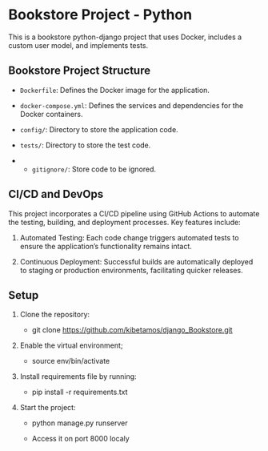 # Bookstore Project - Python

This is a bookstore python-django project that uses Docker, includes a custom user model, and implements tests.

## Bookstore Project Structure

- `Dockerfile`: Defines the Docker image for the application.
  
- `docker-compose.yml`: Defines the services and dependencies for the Docker containers.
  
- `config/`: Directory to store the application code.
  
- `tests/`: Directory to store the test code.
  
- - `gitignore/`: Store code to be ignored.
 
## CI/CD and DevOps

This project incorporates a CI/CD pipeline using GitHub Actions to automate the testing, building, and deployment processes. Key features include:

  1. Automated Testing: Each code change triggers automated tests to ensure the application’s functionality remains intact.
    
  2. Continuous Deployment: Successful builds are automatically deployed to staging or production environments, facilitating quicker releases.

## Setup

1. Clone the repository:

      - git clone https://github.com/kibetamos/django_Bookstore.git

3. Enable the virtual environment;
   
      - source env/bin/activate

4. Install requirements file  by running:
      - pip install -r requirements.txt
  
5. Start the project:

      - python manage.py runserver
  
      - Access it on port 8000 localy
   
   

    
